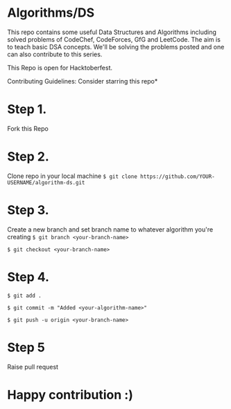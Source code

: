 # Algorithms/DS
This repo contains some useful Data Structures and Algorithms including solved problems of CodeChef, CodeForces, GfG and LeetCode.
The aim is to teach basic DSA concepts. We'll be solving the problems posted and one can also contribute to this series.

This Repo is open for Hacktoberfest.

Contributing Guidelines:
Consider starring this repo*

# Step 1.
Fork this Repo

# Step 2.
Clone repo in your local machine
``$ git clone https://github.com/YOUR-USERNAME/algorithm-ds.git``

# Step 3. 
Create a new branch and set branch name to whatever algorithm you're creating
``$ git branch <your-branch-name>``

``$ git checkout <your-branch-name>``

# Step 4.
``$ git add .``

``$ git commit -m "Added <your-algorithm-name>"``

``$ git push -u origin <your-branch-name>``

# Step 5
  Raise pull request

# Happy contribution :)




